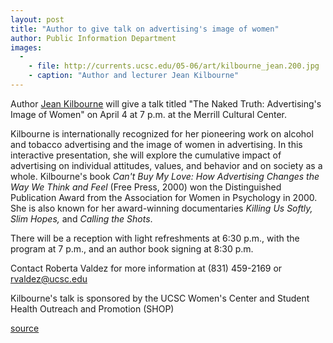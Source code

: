 ```yaml
---
layout: post
title: "Author to give talk on advertising's image of women"
author: Public Information Department
images:
  -
    - file: http://currents.ucsc.edu/05-06/art/kilbourne_jean.200.jpg
    - caption: "Author and lecturer Jean Kilbourne"
---
```


Author [Jean Kilbourne][1] will give a talk titled "The Naked Truth: Advertising's Image of Women" on April 4 at 7 p.m. at the Merrill Cultural Center.

Kilbourne is internationally recognized for her pioneering work on alcohol and tobacco advertising and the image of women in advertising. In this interactive presentation, she will explore the cumulative impact of advertising on individual attitudes, values, and behavior and on society as a whole. Kilbourne's book _Can't Buy My Love: How Advertising Changes the Way We Think and Feel_ (Free Press, 2000) won the Distinguished Publication Award from the Association for Women in Psychology in 2000. She is also known for her award-winning documentaries _Killing Us Softly, Slim Hopes,_ and _Calling the Shots_.

There will be a reception with light refreshments at 6:30 p.m., with the program at 7 p.m., and an author book signing at 8:30 p.m.

Contact Roberta Valdez for more information at (831) 459-2169 or [rvaldez@ucsc.edu][2]  
  
Kilbourne's talk is sponsored by the UCSC Women's Center and Student Health Outreach and Promotion (SHOP)

[1]: http://www.jeankilbourne.com/
[2]: mailto:rvaldez@ucsc.edu

[source](http://www1.ucsc.edu/currents/05-06/04-03/brief-kilbourne.asp "Permalink to brief-kilbourne")
